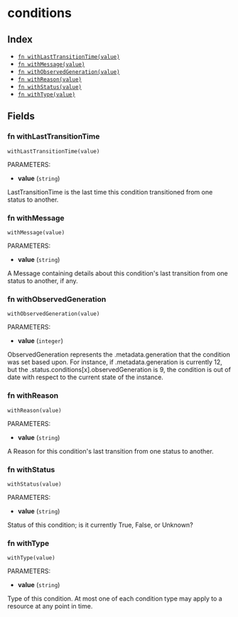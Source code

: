 # conditions



## Index

* [`fn withLastTransitionTime(value)`](#fn-withlasttransitiontime)
* [`fn withMessage(value)`](#fn-withmessage)
* [`fn withObservedGeneration(value)`](#fn-withobservedgeneration)
* [`fn withReason(value)`](#fn-withreason)
* [`fn withStatus(value)`](#fn-withstatus)
* [`fn withType(value)`](#fn-withtype)

## Fields

### fn withLastTransitionTime

```jsonnet
withLastTransitionTime(value)
```

PARAMETERS:

* **value** (`string`)

LastTransitionTime is the last time this condition transitioned from one
status to another.
### fn withMessage

```jsonnet
withMessage(value)
```

PARAMETERS:

* **value** (`string`)

A Message containing details about this condition's last transition from
one status to another, if any.
### fn withObservedGeneration

```jsonnet
withObservedGeneration(value)
```

PARAMETERS:

* **value** (`integer`)

ObservedGeneration represents the .metadata.generation that the condition was set based upon.
For instance, if .metadata.generation is currently 12, but the .status.conditions[x].observedGeneration is 9, the condition is out of date
with respect to the current state of the instance.
### fn withReason

```jsonnet
withReason(value)
```

PARAMETERS:

* **value** (`string`)

A Reason for this condition's last transition from one status to another.
### fn withStatus

```jsonnet
withStatus(value)
```

PARAMETERS:

* **value** (`string`)

Status of this condition; is it currently True, False, or Unknown?
### fn withType

```jsonnet
withType(value)
```

PARAMETERS:

* **value** (`string`)

Type of this condition. At most one of each condition type may apply to
a resource at any point in time.